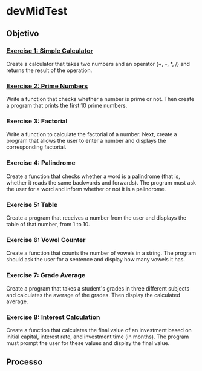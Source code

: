 # devMidTest

## Objetivo

### [Exercise 1: Simple Calculator](https://github.com/jbrunopg/devMidTest/blob/main/simple_calculator.ipynb)
Create a calculator that takes two numbers and an operator (+, -, *, /) and returns the result
of the operation.

### [Exercise 2: Prime Numbers](https://github.com/jbrunopg/devMidTest/blob/main/prime_numbers.ipynb)
Write a function that checks whether a number is prime or not. Then create a program that
prints the first 10 prime numbers.

### Exercise 3: Factorial
Write a function to calculate the factorial of a number. Next, create a program that allows the
user to enter a number and displays the corresponding factorial.

### Exercise 4: Palindrome
Create a function that checks whether a word is a palindrome (that is, whether it reads the
same backwards and forwards). The program must ask the user for a word and inform
whether or not it is a palindrome.

### Exercise 5: Table
Create a program that receives a number from the user and displays the table of that
number, from 1 to 10.

### Exercise 6: Vowel Counter
Create a function that counts the number of vowels in a string. The program should ask the
user for a sentence and display how many vowels it has.

### Exercise 7: Grade Average
Create a program that takes a student's grades in three different subjects and calculates the
average of the grades. Then display the calculated average.

### Exercise 8: Interest Calculation
Create a function that calculates the final value of an investment based on initial capital,
interest rate, and investment time (in months). The program must prompt the user for these
values and display the final value.

## Processo
